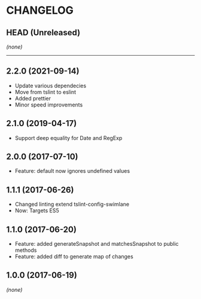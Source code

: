 CHANGELOG
=========

## HEAD (Unreleased)
_(none)_

--------------------

## 2.2.0 (2021-09-14)
* Update various dependecies
* Move from tslint to eslint
* Added prettier
* Minor speed improvements

## 2.1.0 (2019-04-17)
* Support deep equality for Date and RegExp

## 2.0.0 (2017-07-10)
* Feature: default now ignores undefined values

## 1.1.1 (2017-06-26)
* Changed linting extend tslint-config-swimlane
* Now: Targets ES5

## 1.1.0 (2017-06-20)
* Feature: added generateSnapshot and matchesSnapshot to public methods
* Feature: added diff to generate map of changes

## 1.0.0 (2017-06-19)
_(none)_

